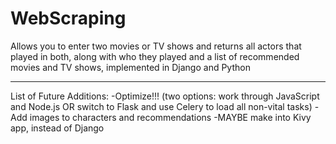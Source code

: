 # WebScraping
Allows you to enter two movies or TV shows and returns all actors that played in both, along with who they played and a list of recommended movies and TV shows, implemented in Django and Python

---

List of Future Additions:
-Optimize!!! (two options: work through JavaScript and Node.js OR switch to Flask and use Celery to load all non-vital tasks)
-Add images to characters and recommendations
-MAYBE make into Kivy app, instead of Django